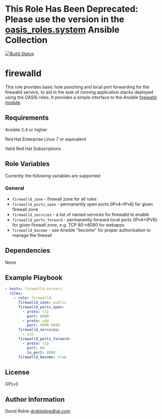 # This Role Has Been Deprecated: Please use the version in the [oasis_roles.system](https://github.com/oasis-roles/ansible_collection_system) Ansible Collection

[![Build Status](https://travis-ci.org/oasis-roles/firewalld.svg?branch=master)](https://travis-ci.org/oasis-roles/firewalld)

firewalld
===========

This role provides basic hole punching and local port forwarding for the
firewalld service, to aid in the task of running application stacks deployed
using the OASIS roles.  It provides a simple interface to the Ansible
[firewalld
module](https://docs.ansible.com/ansible/latest/modules/firewalld_module.html).

Requirements
------------

Ansible 2.4 or higher

Red Hat Enterprise Linux 7 or equivalent

Valid Red Hat Subscriptions

Role Variables
--------------

Currently the following variables are supported:

### General

* `firewalld_zone` - firewall zone for all rules
* `firewalld_ports_open` - permanently open ports (IPv4+IPv6) for given
  firewall zone
* `firewalld_services` - a list of named services for firewalld to enable
* `firewalld_ports_forward` - permanently forward local ports (IPv4+IPV6) for
  given firewall zone, e.g. TCP 80->8080 for webapps
* `firewalld_become` - use Ansible "become" for proper authorization to manage
  the firewall

Dependencies
------------

None

Example Playbook
----------------

```yaml
- hosts: firewalld-servers
  roles:
    - role: firewalld
      firewalld_zone: public
      firewalld_ports_open:
        - proto: tcp
          port: 8080
        - proto: udp
          port: 9990-9999
      firewalld_services:
        - ssh
      firewalld_ports_forward:
        - proto: tcp
          port: 80
          to_port: 8080
      firewalld_become: true
```

License
-------

GPLv3

Author Information
------------------

David Roble <droble@redhat.com>
